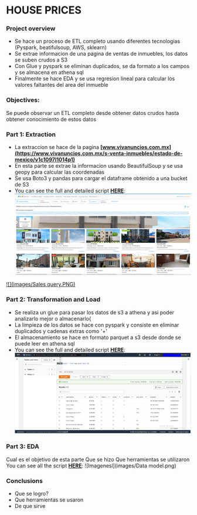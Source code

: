 # HOUSE PRICES
### Project overview
* Se hace un proceso de ETL completo usando diferentes tecnologias (Pyspark, beatifulsoup, AWS, sklearn)
* Se extrae informacion de una pagina de ventas de inmuebles, los datos se suben crudos a S3
* Con Glue y pyspark se eliminan duplicados, se da formato a los campos y se almacena en athena sql
* Finalmente se hace EDA y se usa regresion lineal para calcular los valores faltantes del area del inmueble

### Objectives:
Se puede observar un ETL completo desde obtener datos crudos hasta obtener conocimiento de estos datos

### Part 1: Extraction 
- La extraccion se hace de la pagina **[www.vivanuncios.com.mx](https://www.vivanuncios.com.mx/s-venta-inmuebles/estado-de-mexico/v1c1097l1014p1)**
- En esta parte se extrae la informacion usando BeautifulSoup y se usa geopy para calcular las coordenadas
- Se usa Boto3 y pandas para cargar el dataframe obtenido a una bucket de S3
- You can see the full and detailed script **[HERE](https://github.com/Roberto121c/House_prices/blob/main/Code/House_pricing_1.ipynb)**:
![Imagenesl](/images/house_prices_1_1.PNG)

[![](images/Sales query.PNG)](https://github.com/Roberto121c/Sales_Management/tree/main/Query)

### Part 2: Transformation and Load
- Se realiza un glue para pasar los datos de s3 a athena y asi poder analizarlo mejor o almacenarlo{
- La limpieza de los datos se hace con pyspark y consiste en eliminar duplicados y cadenas extras como '+'
- El almacenamiento se hace en formato parquet a s3 desde donde se puede leer en athena sql
- You can see the full and detailed script **[HERE](https://github.com/Roberto121c/House_prices/blob/main/Code/House_pricing_2.py)**:
![Imagenesl](images/house_prices_2_1.PNG)

### Part 3: EDA
Cual es el objetivo de esta parte
Que se hizo
Que herramientas se utilizaron
You can see all the script **[HERE](https://github.com/Roberto121c/Sales_Management/tree/main/Query)**:
![Imagenesl](images/Data model.png)

### Conclusions
* Que se logro?
* Que herramientas se usaron
* De que sirve


